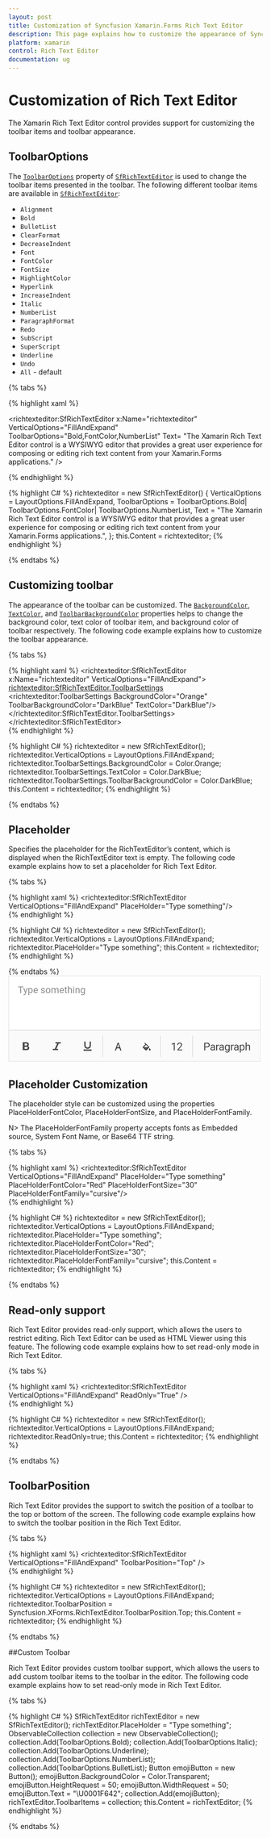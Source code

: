 ```yaml
---
layout: post
title: Customization of Syncfusion Xamarin.Forms Rich Text Editor
description: This page explains how to customize the appearance of Syncfusion Rich Text Editor for Xamarin.Forms platform.
platform: xamarin
control: Rich Text Editor
documentation: ug
---
```


# Customization of Rich Text Editor

The Xamarin Rich Text Editor control provides support for customizing the toolbar items and toolbar appearance.

## ToolbarOptions

The [`ToolbarOptions`](https://help.syncfusion.com/cr/xamarin/Syncfusion.XForms.RichTextEditor.SfRichTextEditor.html#Syncfusion_XForms_RichTextEditor_SfRichTextEditor_ToolbarOptions) property of [`SfRichTextEditor`](https://help.syncfusion.com/cr/xamarin/Syncfusion.XForms.RichTextEditor.SfRichTextEditor.html) is used to change the toolbar items presented in the toolbar. The following different toolbar items are available in [`SfRichTextEditor`](https://help.syncfusion.com/cr/xamarin/Syncfusion.XForms.RichTextEditor.SfRichTextEditor.html):

* `Alignment`	
* `Bold`
* `BulletList`	
* `ClearFormat`
* `DecreaseIndent`
* `Font`
* `FontColor`
* `FontSize`
* `HighlightColor`
* `Hyperlink`
* `IncreaseIndent`
* `Italic`
* `NumberList`
* `ParagraphFormat`
* `Redo`
* `SubScript`
* `SuperScript`
* `Underline`
* `Undo`
* `All` - default

{% tabs %} 

{% highlight xaml %} 

<richtexteditor:SfRichTextEditor x:Name="richtexteditor" VerticalOptions="FillAndExpand" ToolbarOptions="Bold,FontColor,NumberList" Text= "The Xamarin Rich Text Editor control is a WYSIWYG editor that provides a great user experience for composing or editing rich text content from your Xamarin.Forms applications." />
       

{% endhighlight %}

{% highlight C# %} 
richtexteditor = new SfRichTextEditor()
{
	VerticalOptions = LayoutOptions.FillAndExpand,
	ToolbarOptions = ToolbarOptions.Bold| ToolbarOptions.FontColor| ToolbarOptions.NumberList,
	Text = "The Xamarin Rich Text Editor control is a WYSIWYG editor that provides a great user experience for composing or editing rich text content from your Xamarin.Forms applications.",
};
this.Content = richtexteditor;
{% endhighlight %}

{% endtabs %}

## Customizing toolbar

The appearance of the toolbar can be customized. The [`BackgroundColor`](https://help.syncfusion.com/cr/xamarin/Syncfusion.XForms.RichTextEditor.ToolbarSettings.html#Syncfusion_XForms_RichTextEditor_ToolbarSettings_BackgroundColor), [`TextColor`](https://help.syncfusion.com/cr/xamarin/Syncfusion.XForms.RichTextEditor.ToolbarSettings.html#Syncfusion_XForms_RichTextEditor_ToolbarSettings_TextColor), and [`ToolbarBackgroundColor`](https://help.syncfusion.com/cr/xamarin/Syncfusion.XForms.RichTextEditor.ToolbarSettings.html#Syncfusion_XForms_RichTextEditor_ToolbarSettings_ToolbarBackgroundColor) properties helps to change the background color, text color of toolbar item, and background color of toolbar respectively. The following code example explains how to customize the toolbar appearance.

{% tabs %} 

{% highlight xaml %} 
<richtexteditor:SfRichTextEditor x:Name="richtexteditor" VerticalOptions="FillAndExpand">
    <richtexteditor:SfRichTextEditor.ToolbarSettings>
        <richtexteditor:ToolbarSettings BackgroundColor="Orange" ToolbarBackgroundColor="DarkBlue" TextColor="DarkBlue"/>
    </richtexteditor:SfRichTextEditor.ToolbarSettings>
</richtexteditor:SfRichTextEditor>      
{% endhighlight %}

{% highlight C# %} 
richtexteditor = new SfRichTextEditor();
richtexteditor.VerticalOptions = LayoutOptions.FillAndExpand;
richtexteditor.ToolbarSettings.BackgroundColor = Color.Orange;
richtexteditor.ToolbarSettings.TextColor = Color.DarkBlue;
richtexteditor.ToolbarSettings.ToolbarBackgroundColor = Color.DarkBlue;
this.Content = richtexteditor;
{% endhighlight %}

{% endtabs %}

## Placeholder

Specifies the placeholder for the RichTextEditor’s content, which is displayed when the RichTextEditor text is empty. The following code example explains how to set a placeholder for Rich Text Editor.

{% tabs %} 

{% highlight xaml %} 
<StackLayout>
	<richtexteditor:SfRichTextEditor VerticalOptions="FillAndExpand" PlaceHolder="Type something"/>
</StackLayout>   
{% endhighlight %}

{% highlight C# %} 
richtexteditor = new SfRichTextEditor();
richtexteditor.VerticalOptions = LayoutOptions.FillAndExpand;
richtexteditor.PlaceHolder="Type something";
this.Content = richtexteditor;
{% endhighlight %}

{% endtabs %}
![Placeholder in Rich Text Editor](SfRichTextEditor_Images/Placeholder.png)

## Placeholder Customization

The placeholder style can be customized using the properties PlaceHolderFontColor, PlaceHolderFontSize, and PlaceHolderFontFamily.

N> The PlaceHolderFontFamily property accepts fonts as Embedded source, System Font Name, or Base64 TTF string.

{% tabs %} 

{% highlight xaml %} 
<StackLayout>
	<richtexteditor:SfRichTextEditor VerticalOptions="FillAndExpand" PlaceHolder="Type something" PlaceHolderFontColor="Red" PlaceHolderFontSize="30" PlaceHolderFontFamily="cursive"/>
</StackLayout>   
{% endhighlight %}

{% highlight C# %} 
richtexteditor = new SfRichTextEditor();
richtexteditor.VerticalOptions = LayoutOptions.FillAndExpand;
richtexteditor.PlaceHolder="Type something";
richtexteditor.PlaceHolderFontColor="Red";
richtexteditor.PlaceHolderFontSize="30";
richtexteditor.PlaceHolderFontFamily="cursive";
this.Content = richtexteditor;
{% endhighlight %}

{% endtabs %}

## Read-only support

Rich Text Editor provides read-only support, which allows the users to restrict editing. Rich Text Editor can be used as HTML Viewer using this feature. The following code example explains how to set read-only mode in Rich Text Editor.

{% tabs %} 

{% highlight xaml %} 
<StackLayout>
   <richtexteditor:SfRichTextEditor VerticalOptions="FillAndExpand" ReadOnly="True" />
</StackLayout>   
{% endhighlight %}

{% highlight C# %} 
richtexteditor = new SfRichTextEditor();
richtexteditor.VerticalOptions = LayoutOptions.FillAndExpand;
richtexteditor.ReadOnly=true;
this.Content = richtexteditor;
{% endhighlight %}

{% endtabs %}

## ToolbarPosition

Rich Text Editor provides the support to switch the position of a toolbar to the top or bottom of the screen. The following code example explains how to switch the toolbar position in the Rich Text Editor.

{% tabs %} 

{% highlight xaml %} 
<StackLayout>
   <richtexteditor:SfRichTextEditor VerticalOptions="FillAndExpand" ToolbarPosition="Top" />
</StackLayout>   
{% endhighlight %}

{% highlight C# %} 
richtexteditor = new SfRichTextEditor();
richtexteditor.VerticalOptions = LayoutOptions.FillAndExpand;
richtexteditor.ToolbarPosition = Syncfusion.XForms.RichTextEditor.ToolbarPosition.Top;
this.Content = richtexteditor;
{% endhighlight %}

{% endtabs %}

##Custom Toolbar

Rich Text Editor provides custom toolbar support, which allows the users to add custom toolbar items to the toolbar in the editor. The following code example explains how to set read-only mode in Rich Text Editor.

{% tabs %} 

{% highlight C# %} 
SfRichTextEditor richTextEditor = new SfRichTextEditor();
richTextEditor.PlaceHolder = "Type something";
ObservableCollection<object> collection = new ObservableCollection<object>();
collection.Add(ToolbarOptions.Bold);
collection.Add(ToolbarOptions.Italic);
collection.Add(ToolbarOptions.Underline);
collection.Add(ToolbarOptions.NumberList);
collection.Add(ToolbarOptions.BulletList);
Button emojiButton = new Button();
emojiButton.BackgroundColor = Color.Transparent;
emojiButton.HeightRequest = 50;
emojiButton.WidthRequest = 50;
emojiButton.Text = "\U0001F642";
collection.Add(emojiButton);
richTextEditor.ToolbarItems = collection;
this.Content = richTextEditor;
{% endhighlight %}

{% endtabs %}